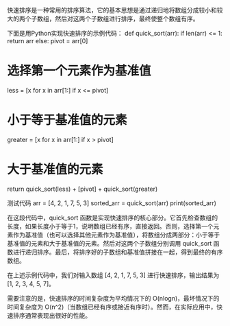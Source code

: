 快速排序是一种常用的排序算法，它的基本思想是通过递归地将数组分成较小和较大的两个子数组，然后对这两个子数组进行排序，最终使整个数组有序。

下面是用Python实现快速排序的示例代码： 
def quick_sort(arr):
  if len(arr) <= 1:
    return arr else:
  pivot = arr[0] 
  # 选择第一个元素作为基准值 
  less = [x for x in arr[1:] if x <= pivot] 
  # 小于等于基准值的元素 
  greater = [x for x in arr[1:] if x > pivot] 
  # 大于基准值的元素 
  return quick_sort(less) + [pivot] + quick_sort(greater)

测试代码
arr = [4, 2, 1, 7, 5, 3] sorted_arr = quick_sort(arr) print(sorted_arr)

在这段代码中，quick_sort 函数是实现快速排序的核心部分。它首先检查数组的长度，如果长度小于等于1，说明数组已经有序，直接返回。否则，选择第一个元素作为基准值（也可以选择其他元素作为基准值），将数组分成两部分：小于等于基准值的元素和大于基准值的元素。然后对这两个子数组分别调用 quick_sort 函数进行递归排序。最后，将排序好的子数组和基准值拼接在一起，得到最终的有序数组。

在上述示例代码中，我们对输入数组 [4, 2, 1, 7, 5, 3] 进行快速排序，输出结果为 [1, 2, 3, 4, 5, 7]。

需要注意的是，快速排序的时间复杂度为平均情况下的 O(nlogn)，最坏情况下的时间复杂度为 O(n^2)（当数组已经有序或接近有序时）。然而，在实际应用中，快速排序通常表现出很好的性能。
